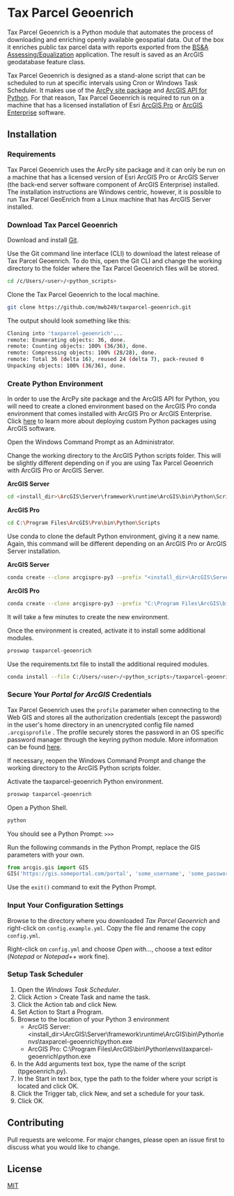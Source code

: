 # Tax Parcel Geoenrich

Tax Parcel Geoenrich is a Python module that automates the process of downloading and enriching openly available 
geospatial data. Out of the box it enriches public tax parcel data with reports exported from the 
[BS&A Assessing/Equalization](https://www.bsasoftware.com/solutions/assessing-property-tax/assessingequalization/) 
application. The result is saved as an ArcGIS geodatabase feature class.

Tax Parcel Geoenrich is designed as a stand-alone script that can be scheduled to run at specific intervals using Cron 
or Windows Task Scheduler. It makes use of the 
[ArcPy site package](https://pro.arcgis.com/en/pro-app/arcpy/get-started/what-is-arcpy-.htm) and 
[ArcGIS API for Python](https://developers.arcgis.com/python/). For that reason, Tax Parcel Geoenrich is required to 
run on a machine that has a licensed installation of Esri 
[ArcGIS Pro](https://www.esri.com/en-us/arcgis/products/arcgis-pro/overview) or 
[ArcGIS Enterprise](https://enterprise.arcgis.com/en/) software.

## Installation

### Requirements
Tax Parcel Geoenrich uses the ArcPy site package and it can only be run on a machine that has a licensed version 
of Esri ArcGIS Pro or ArcGIS Server (the back-end server software component of ArcGIS Enterprise) installed. The 
installation instructions are Windows centric, however, it is possible to run Tax Parcel GeoEnrich from a Linux 
machine that has ArcGIS Server installed. 

### Download Tax Parcel Geoenrich
Download and install [Git](https://git-scm.com/downloads).

Use the Git command line interface (CLI) to download the latest release of Tax Parcel Geoenrich. To do this, open the 
Git CLI and change the working directory to the folder where the Tax Parcel Geoenrich files will be stored.
```bash
cd /c/Users/<user>/<python_scripts>
```
Clone the Tax Parcel Geoenrich to the local machine.
```bash
git clone https://github.com/mwb249/taxparcel-geoenrich.git
```
The output should look something like this:
```bash
Cloning into 'taxparcel-geoenrich'...
remote: Enumerating objects: 36, done.
remote: Counting objects: 100% (36/36), done.
remote: Compressing objects: 100% (28/28), done.
remote: Total 36 (delta 16), reused 24 (delta 7), pack-reused 0
Unpacking objects: 100% (36/36), done.
```

### Create Python Environment
In order to use the ArcPy site package and the ArcGIS API for Python, you will need to create a cloned environment 
based on the ArcGIS Pro conda environment that comes installed with ArcGIS Pro or ArcGIS Enterprise. Click 
[here](https://enterprise.arcgis.com/en/server/latest/publish-services/windows/deploying-custom-python-packages.htm) to 
learn more about deploying custom Python packages using ArcGIS software.

Open the Windows Command Prompt as an Administrator.

Change the working directory to the ArcGIS Python scripts folder. This will be slightly different depending on if you 
are using Tax Parcel Geoenrich with ArcGIS Pro or ArcGIS Server.

**ArcGIS Server**
```bash
cd <install_dir>\ArcGIS\Server\framework\runtime\ArcGIS\bin\Python\Scripts
```
**ArcGIS Pro**
```bash
cd C:\Program Files\ArcGIS\Pro\bin\Python\Scripts
```

Use conda to clone the default Python environment, giving it a new name. Again, this command will be different 
depending on an ArcGIS Pro or ArcGIS Server installation.

**ArcGIS Server**
```bash
conda create --clone arcgispro-py3 --prefix "<install_dir>\ArcGIS\Server\framework\runtime\ArcGIS\bin\Python\envs\taxparcel-geoenrich"
```
**ArcGIS Pro**
```bash
conda create --clone arcgispro-py3 --prefix "C:\Program Files\ArcGIS\bin\Python\envs\taxparcel-geoenrich"
```
It will take a few minutes to create the new environment.

Once the environment is created, activate it to install some additional modules.
```bash
proswap taxparcel-geoenrich
```
Use the requirements.txt file to install the additional required modules.
```bash
conda install --file C:/Users/<user>/<python_scripts>/taxparcel-geoenrich/requirements.txt
```

### Secure Your *Portal for ArcGIS* Credentials
Tax Parcel Geoenrich uses the ```profile``` parameter when connecting to the Web GIS and stores all the authorization 
credentials (except the password) in the user's home directory in an unencrypted config file named ```.arcgisprofile```
. The profile securely stores the password in an OS specific password manager through the keyring python module. More 
information can be found 
[here](https://developers.arcgis.com/python/guide/working-with-different-authentication-schemes/#Storing-your-credentials-locally).

If necessary, reopen the Windows Command Prompt and change the working directory to the ArcGIS Python scripts folder.

Activate the taxparcel-geoenrich Python environment.
```bash
proswap taxparcel-geoenrich
```
Open a Python Shell.
```bash
python
```
You should see a Python Prompt: ```>>>```

Run the following commands in the Python Prompt, replace the GIS parameters with your own.
```python
from arcgis.gis import GIS
GIS('https://gis.someportal.com/portal', 'some_username', 'some_password', profile='new_profile_name')
```
Use the ```exit()``` command to exit the Python Prompt.

### Input Your Configuration Settings
Browse to the directory where you downloaded *Tax Parcel Geoenrich* and right-click on ```config.example.yml```. Copy 
the file and rename the copy ```config.yml```.

Right-click on ```config.yml``` and choose *Open with...*, choose a text editor (*Notepad* or *Notepad++* work fine).

### Setup Task Scheduler
1. Open the *Windows Task Scheduler*.
2. Click Action > Create Task and name the task.
3. Click the Action tab and click New.
4. Set Action to Start a Program.
5. Browse to the location of your Python 3 environment
    - ArcGIS Server: <install_dir>\ArcGIS\Server\framework\runtime\ArcGIS\bin\Python\envs\taxparcel-geoenrich\python.exe
    - ArcGIS Pro: C:\Program Files\ArcGIS\bin\Python\envs\taxparcel-geoenrich\python.exe
6. In the Add arguments text box, type the name of the script (tpgeoenrich.py).
7. In the Start in text box, type the path to the folder where your script is located and click OK.
8. Click the Trigger tab, click New, and set a schedule for your task.
9. Click OK.

## Contributing
Pull requests are welcome. For major changes, please open an issue first to discuss what you would like to change.

## License
[MIT](https://choosealicense.com/licenses/mit/)